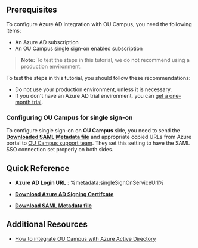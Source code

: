 ## Prerequisites

To configure Azure AD integration with OU Campus, you need the following items:

- An Azure AD subscription
- An OU Campus single sign-on enabled subscription

> **Note:**
> To test the steps in this tutorial, we do not recommend using a production environment.

To test the steps in this tutorial, you should follow these recommendations:

- Do not use your production environment, unless it is necessary.
- If you don't have an Azure AD trial environment, you can [get a one-month trial](https://azure.microsoft.com/pricing/free-trial/).

### Configuring OU Campus for single sign-on

To configure single sign-on on **OU Campus** side, you need to send the **[Downloaded SAML Metadata file](%metadata:metadataDownloadUrl%)** and appropriate copied URLs from Azure portal to [OU Campus support team](mailto:support@omniupdate.com). They set this setting to have the SAML SSO connection set properly on both sides.

## Quick Reference

* **Azure AD Login URL** : %metadata:singleSignOnServiceUrl%

* **[Download Azure AD Signing Certifcate](%metadata:CertificateDownloadRawUrl%)**

* **[Download SAML Metadata file](%metadata:metadataDownloadUrl%)**

## Additional Resources

* [How to integrate OU Campus with Azure Active Directory](https://docs.microsoft.com/azure/active-directory/saas-apps/ou-campus-tutorial)
